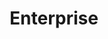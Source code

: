 ---
order: 2
title: "Enterprise"
description: "Best suited for large teams."
features:   [
            {  title:  "Create unlimited sitemaps", included: true },
            {  title: "Unlimited Exports", included: true }, 
            {  title: "Use templates", included: true},
            {  title: "Shared workspaces", included: true},
            {  title: "Up to 25 organization spaces", included: true},
            {  title: "API access", included: true}]
monthly_price_usd: 24.99
monthly_price_gbp: 19.99
annual_price_usd: 249.99
annual_price_gbp: 199.99
createdAt: "Mar 23, 2023"
LastEdit: "Mar 23, 2023"
---